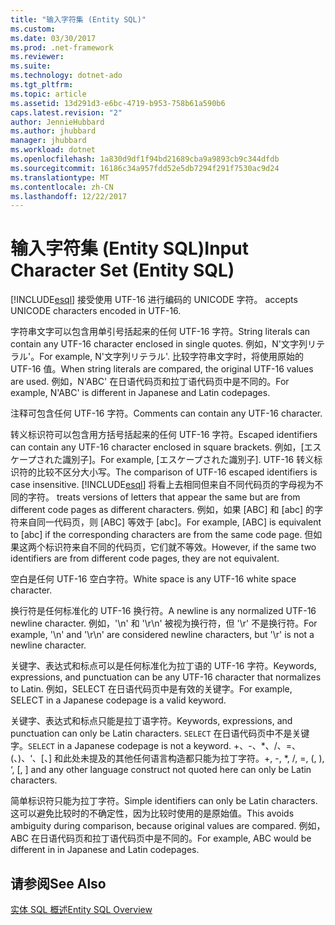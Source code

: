 ```yaml
---
title: "输入字符集 (Entity SQL)"
ms.custom: 
ms.date: 03/30/2017
ms.prod: .net-framework
ms.reviewer: 
ms.suite: 
ms.technology: dotnet-ado
ms.tgt_pltfrm: 
ms.topic: article
ms.assetid: 13d291d3-e6bc-4719-b953-758b61a590b6
caps.latest.revision: "2"
author: JennieHubbard
ms.author: jhubbard
manager: jhubbard
ms.workload: dotnet
ms.openlocfilehash: 1a830d9df1f94bd21689cba9a9893cb9c344dfdb
ms.sourcegitcommit: 16186c34a957fdd52e5db7294f291f7530ac9d24
ms.translationtype: MT
ms.contentlocale: zh-CN
ms.lasthandoff: 12/22/2017
---
```

# <a name="input-character-set-entity-sql"></a><span data-ttu-id="dc4f4-102">输入字符集 (Entity SQL)</span><span class="sxs-lookup"><span data-stu-id="dc4f4-102">Input Character Set (Entity SQL)</span></span>
[!INCLUDE[esql](../../../../../../includes/esql-md.md)]<span data-ttu-id="dc4f4-103"> 接受使用 UTF-16 进行编码的 UNICODE 字符。</span><span class="sxs-lookup"><span data-stu-id="dc4f4-103"> accepts UNICODE characters encoded in UTF-16.</span></span>  
  
 <span data-ttu-id="dc4f4-104">字符串文字可以包含用单引号括起来的任何 UTF-16 字符。</span><span class="sxs-lookup"><span data-stu-id="dc4f4-104">String literals can contain any UTF-16 character enclosed in single quotes.</span></span> <span data-ttu-id="dc4f4-105">例如，N'文字列リテラル'。</span><span class="sxs-lookup"><span data-stu-id="dc4f4-105">For example, N'文字列リテラル'.</span></span> <span data-ttu-id="dc4f4-106">比较字符串文字时，将使用原始的 UTF-16 值。</span><span class="sxs-lookup"><span data-stu-id="dc4f4-106">When string literals are compared, the original UTF-16 values are used.</span></span> <span data-ttu-id="dc4f4-107">例如，N'ABC' 在日语代码页和拉丁语代码页中是不同的。</span><span class="sxs-lookup"><span data-stu-id="dc4f4-107">For example, N'ABC' is different in Japanese and Latin codepages.</span></span>  
  
 <span data-ttu-id="dc4f4-108">注释可包含任何 UTF-16 字符。</span><span class="sxs-lookup"><span data-stu-id="dc4f4-108">Comments can contain any UTF-16 character.</span></span>  
  
 <span data-ttu-id="dc4f4-109">转义标识符可以包含用方括号括起来的任何 UTF-16 字符。</span><span class="sxs-lookup"><span data-stu-id="dc4f4-109">Escaped identifiers can contain any UTF-16 character enclosed in square brackets.</span></span> <span data-ttu-id="dc4f4-110">例如，[エスケープされた識別子]。</span><span class="sxs-lookup"><span data-stu-id="dc4f4-110">For example, [エスケープされた識別子].</span></span> <span data-ttu-id="dc4f4-111">UTF-16 转义标识符的比较不区分大小写。</span><span class="sxs-lookup"><span data-stu-id="dc4f4-111">The comparison of UTF-16 escaped identifiers is case insensitive.</span></span> [!INCLUDE[esql](../../../../../../includes/esql-md.md)]<span data-ttu-id="dc4f4-112"> 将看上去相同但来自不同代码页的字母视为不同的字符。</span><span class="sxs-lookup"><span data-stu-id="dc4f4-112"> treats versions of letters that appear the same but are from different code pages as different characters.</span></span> <span data-ttu-id="dc4f4-113">例如，如果 [ABC] 和 [abc] 的字符来自同一代码页，则 [ABC] 等效于 [abc]。</span><span class="sxs-lookup"><span data-stu-id="dc4f4-113">For example, [ABC] is equivalent to [abc] if the corresponding characters are from the same code page.</span></span> <span data-ttu-id="dc4f4-114">但如果这两个标识符来自不同的代码页，它们就不等效。</span><span class="sxs-lookup"><span data-stu-id="dc4f4-114">However, if the same two identifiers are from different code pages, they are not equivalent.</span></span>  
  
 <span data-ttu-id="dc4f4-115">空白是任何 UTF-16 空白字符。</span><span class="sxs-lookup"><span data-stu-id="dc4f4-115">White space is any UTF-16 white space character.</span></span>  
  
 <span data-ttu-id="dc4f4-116">换行符是任何标准化的 UTF-16 换行符。</span><span class="sxs-lookup"><span data-stu-id="dc4f4-116">A newline is any normalized UTF-16 newline character.</span></span> <span data-ttu-id="dc4f4-117">例如，'\n' 和 '\r\n' 被视为换行符，但 '\r' 不是换行符。</span><span class="sxs-lookup"><span data-stu-id="dc4f4-117">For example, '\n' and '\r\n' are considered newline characters, but '\r' is not a newline character.</span></span>  
  
 <span data-ttu-id="dc4f4-118">关键字、表达式和标点可以是任何标准化为拉丁语的 UTF-16 字符。</span><span class="sxs-lookup"><span data-stu-id="dc4f4-118">Keywords, expressions, and punctuation can be any UTF-16 character that normalizes to Latin.</span></span> <span data-ttu-id="dc4f4-119">例如，SELECT 在日语代码页中是有效的关键字。</span><span class="sxs-lookup"><span data-stu-id="dc4f4-119">For example, SELECT in a Japanese codepage is a valid keyword.</span></span>  
  
 <span data-ttu-id="dc4f4-120">关键字、表达式和标点只能是拉丁语字符。</span><span class="sxs-lookup"><span data-stu-id="dc4f4-120">Keywords, expressions, and punctuation can only be Latin characters.</span></span> <span data-ttu-id="dc4f4-121">`SELECT` 在日语代码页中不是关键字。</span><span class="sxs-lookup"><span data-stu-id="dc4f4-121">`SELECT` in a Japanese codepage is not a keyword.</span></span> <span data-ttu-id="dc4f4-122">+、-、*、/、=、(、)、‘、[、] 和此处未提及的其他任何语言构造都只能为拉丁字符。</span><span class="sxs-lookup"><span data-stu-id="dc4f4-122">+, -, *, /, =, (, ), ‘, [, ] and any other language construct not quoted here can only be Latin characters.</span></span>  
  
 <span data-ttu-id="dc4f4-123">简单标识符只能为拉丁字符。</span><span class="sxs-lookup"><span data-stu-id="dc4f4-123">Simple identifiers can only be Latin characters.</span></span> <span data-ttu-id="dc4f4-124">这可以避免比较时的不确定性，因为比较时使用的是原始值。</span><span class="sxs-lookup"><span data-stu-id="dc4f4-124">This avoids ambiguity during comparison, because original values are compared.</span></span> <span data-ttu-id="dc4f4-125">例如，ABC 在日语代码页和拉丁语代码页中是不同的。</span><span class="sxs-lookup"><span data-stu-id="dc4f4-125">For example, ABC would be different in in Japanese and Latin codepages.</span></span>  
  
## <a name="see-also"></a><span data-ttu-id="dc4f4-126">请参阅</span><span class="sxs-lookup"><span data-stu-id="dc4f4-126">See Also</span></span>  
 [<span data-ttu-id="dc4f4-127">实体 SQL 概述</span><span class="sxs-lookup"><span data-stu-id="dc4f4-127">Entity SQL Overview</span></span>](../../../../../../docs/framework/data/adonet/ef/language-reference/entity-sql-overview.md)
